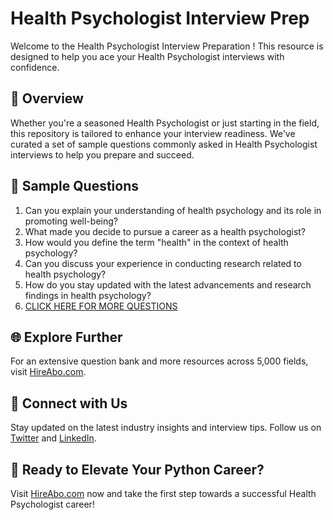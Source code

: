 # Health Psychologist Interview Prep

Welcome to the Health Psychologist Interview Preparation ! This resource is designed to help you ace your Health Psychologist interviews with confidence.

## 🚀 Overview

Whether you're a seasoned Health Psychologist or just starting in the field, this repository is tailored to enhance your interview readiness. We've curated a set of sample questions commonly asked in Health Psychologist interviews to help you prepare and succeed.

## 📝 Sample Questions

1. Can you explain your understanding of health psychology and its role in promoting well-being?
2. What made you decide to pursue a career as a health psychologist?
3. How would you define the term "health" in the context of health psychology?
4. Can you discuss your experience in conducting research related to health psychology?
5. How do you stay updated with the latest advancements and research findings in health psychology?
6. [CLICK HERE FOR MORE QUESTIONS](https://hireabo.com/job/7_0_8/Health%20Psychologist)

## 🌐 Explore Further

For an extensive question bank and more resources across 5,000 fields, visit [HireAbo.com](https://www.hireabo.com).

## 📱 Connect with Us

Stay updated on the latest industry insights and interview tips. Follow us on [Twitter](https://twitter.com/hireabo) and [LinkedIn](https://www.linkedin.com/in/hire-abo-3609972a8/).

## 🚀 Ready to Elevate Your Python Career?

Visit [HireAbo.com](https://www.hireabo.com) now and take the first step towards a successful Health Psychologist career!